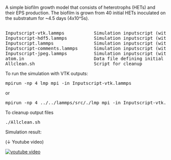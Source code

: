 A simple biofilm growth model that consists of heterotrophs (HETs) and their EPS production. 
The biofilm is grown from 40 initial HETs inoculated on the substratum for ~4.5 days (4x10^5s).

<pre>       
Inputscript-vtk.lammps           Simulation inputscript (with VTK outputs) 
Inputscript-hdf5.lammps          Simulation inputscript (with HDF5 outputs) 
Inputscript.lammps               Simulation inputscript (with standard lammps outputs only) 
Inputscript-comments.lammps      Simulation inputscript (with command explanation) 
Inputscript-jpeg.lammps          Simulation inputscript (with jpeg outputs) 
atom.in                          Data file defining initial microbes, species, nutrients, their kinetic parameters, etc
Allclean.sh                      Script for cleanup
</pre>

To run the simulation with VTK outputs:
<pre>
mpirun -np 4 lmp_mpi -in Inputscript-vtk.lammps
</pre>
or 
<pre>
mpirun -np 4 ../../lammps/src/./lmp_mpi -in Inputscript-vtk.lammps
</pre>

To cleanup output files
<pre>
./Allclean.sh
</pre>


Simulation result:

(↓ Youtube video)

[![youtube video](https://img.youtube.com/vi/DrDD7_OZNQ4/0.jpg)](https://www.youtube.com/watch?v=DrDD7_OZNQ4)
